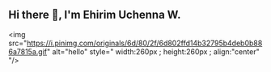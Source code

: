 ## Hi there 👋, I'm **Ehirim Uchenna W.**

<img src="https://i.pinimg.com/originals/6d/80/2f/6d802ffd14b32795b4deb0b886a7815a.gif" alt="hello" style=" width:260px ; height:260px ; align:"center" "/>

<!--
**ehirim/ehirim** is a ✨ _special_ ✨ repository because its `README.md` (this file) appears on your GitHub profile.

Here are some ideas to get you started:

- 🔭 I’m currently working on ...
- 🌱 I’m currently learning ...
- 👯 I’m looking to collaborate on ...
- 🤔 I’m looking for help with ...
- 💬 Ask me about ...
- 📫 How to reach me: ...
- 😄 Pronouns: ...
- ⚡ Fun fact: ...
-->
